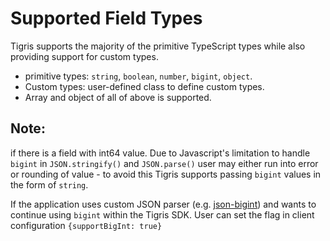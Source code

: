 # Supported Field Types

Tigris supports the majority of the primitive TypeScript types while also
providing support for custom types.

- primitive types: `string`, `boolean`, `number`, `bigint`, `object`.
- Custom types: user-defined class to define custom types.
- Array and object of all of above is supported.

## Note:

if there is a field with int64 value. Due to Javascript's limitation
to handle `bigint` in `JSON.stringify()` and `JSON.parse()` user may either
run into error or rounding of value - to avoid this Tigris supports passing
`bigint` values in the form of `string`.

If the application uses custom JSON parser (e.g. [json-bigint](https://github.com/sidorares/json-bigint)) and wants to
continue using `bigint` within the Tigris SDK. User can set the flag in client
configuration `{supportBigInt: true}`

